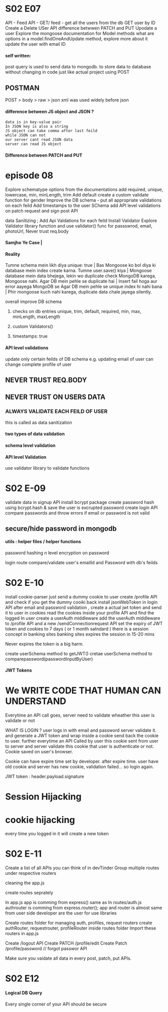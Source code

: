 # S02 E07
API - Feed API - GET/ feed  - get all the users from the db
GET user by ID
Create a Delete USer API
difference betwwen  PATCH and PUT
Upodate a user
Explore the mongoose documentation for Model methods
what are options in a model.findOneAndUpdate method, explore more about it
update the user with email ID

#### self written:
post query is used to send data to mongodb.
to store data to database without changing in code just like actual project using POST

## POSTMAN
POST > body > raw > json
xml was used widely before json

#### difference between JS object and JSON ?
    data is in key-value pair
    In JSON key is also a string
    JS object can take comma after last feild
    while JSON can not
    our server cant read JSON data
    server can read JS object
    
#### Difference between PATCH and PUT
    

# episode 08

Explore schematype options from the documentations
add required, unique, lowercase, min, minLength, trim
Add default
create a custom validate function for gender
Improve the DB schema - put all appropriate validations on each feild
Add timestamps to the user SChema
add API level validations on patch request and sign post API

data Sanitizing ; Add Api Valdations for each feild
Install Validator
Explore Validator library function and use validator() func for passswrod, email, photoUrl, 
Never trust req.body


#### Samjho Ye Case | 
####    Reality

Tumne schema mein likh diya unique: true |
    Bas Mongoose ko bol diya ki database mein index create karna.
Tumne user.save() kiya | 
    Mongoose database mein data bhejega, lekin wo duplicate check MongoDB karega, Mongoose nahi.
Agar DB mein pehle se duplicate hai | 
    Insert fail hoga aur error aayega MongoDB se
Agar DB mein pehle se unique index hi nahi bana | 
    Phir mongoose kuch nahi karega, duplicate data chale jayega silently.

overall improve DB schema

1. checks on db entries
unique, trim, default, required, min, max, minLength, maxLength

2. custom Validators()

3. timestamps: true

#### API level validations
update only certain feilds of DB schema
e.g.  updating email of user can change complete profile of user

## NEVER TRUST REQ.BODY
## NEVER TRUST ON USERS DATA
### ALWAYS VALIDATE EACH FEILD OF USER 

this is called as data sanitization

#### two types of data validation
#### schema level validation
#### API level Validation

use validator library to validate functions



# S02 E-09

validate data in signup API
install bcrypt package
create password hash using bcrypt.hash & save the user is excrupted password
create login API
compare passwords and throw errors if email or password is not valid

## secure/hide password in mongodb
#### utils : helper files / helper functions

password hashing 
n level encryption on password

login route
compare/validate user's emailId and Password with db's feilds


# S02 E-10

install cookie-parser
just send a dummy cookie to user
create /profile API and check if you get the dummy cooiki back
install jsonWebToken
in login API after email and password validation , create a actual jwt token and send it to user in cookies
read the cookies inside your profile API and find the logged In user
create a userAuth middleware
add the userAuth middleware to /profile API and a new /sendConnectionrequest API
set the expiry of JWT token and cookies to 7 days ( or  1 month satndard )
there is a session concept in banking sites
banking sites expires the session in 15-20 mins 

Never expires the token is a big harm.

create userSchema method to getJWT()
cretae userSchema method to comparepassword(passwordInputByUser)
#### JWT Tokens

# We WRITE CODE THAT HUMAN CAN UNDERSTAND

Everytime an API call goes, server need to validate wheather this user is validate or not

WHAT IS LOGIN ?
user logs in with email and password server validate it. and generate a JWT token and wrap inside a cookie send back the cookie to user.
further everytime an API Called by user this cookie sent from user to server and server validate this cookie that user is authenticate or not.
Cookie saved on user's browser.

Cookie can have expire time set by developer.
after expire time. user have old cookie and server has new cookie, validation failed...
so login again.

JWT token : header.payload.signature 


# Session Hijacking
# cookie hijacking
every time you logged in it will create a new token 


# S02 E-11

Create a list of all APIs you can think of in devTinder
Group multiple routes under respective routers

cleaning the app.js

create routes seprately

In app.js app is comming from express()
same as In routes/auth.js authrouter is comming from express.router();
app and router is almost same from user side
developer are the user for use libraries

Create routes folder for managing auth, profiles, request routers
create authRouter, requestrouter, profileRouter inside routes folder
Import these routers in app.js

Create /logout API
Create PATCH /profile/edit
Create Patch /profile/password // forgot passwor API

Make sure you vaidate all data in every post, patch, put APIs.


# S02 E12

#### Logical DB Query

Every single corner of your API should be secure
